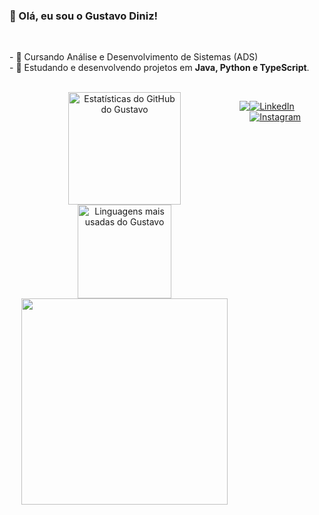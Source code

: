 ### 👋 Olá, eu sou o Gustavo Diniz!
<br>
<p>
  - 🔭 Cursando Análise e Desenvolvimento de Sistemas (ADS)<br>
  - 🌱 Estudando e desenvolvendo projetos em <strong>Java, Python e TypeScript</strong>.
</p>
<br>


<div align="center" style="display: flex; justify-content: space-between;">
  <div width="49%">
    <img height="180em" src="https://github-readme-stats.vercel.app/api?username=gtvdiniz&show_icons=true&theme=tokyonight&include_all_commits=true&count_private=true" alt="Estatísticas do GitHub do Gustavo"/>
    <br>
    <img height="150em" src="https://github-readme-stats.vercel.app/api/top-langs/?username=gtvdiniz&layout=donut&langs_count=8&theme=tokyonight" alt="Linguagens mais usadas do Gustavo"/>  <img height="330em" src="https://media.tenor.com/bslbhJjdX4EAAAAm/shocked-surprised-emoticon-emoticon.webp"
  </div>
</div>

  ##
  

<br>
<p align="left">
  <a href="https://skillicons.dev">
    <img src="https://skillicons.dev/icons?i=java,python,html,css,javascript,typescript,git,spring,linux" />
  </a>
</p>

##

<br>
<p align="left">
<a href="https://www.linkedin.com/in/gustavo-diniz-30397b29a/" target="_blank">
  <img src="https://img.shields.io/badge/LinkedIn-0077B5?style=for-the-badge&logo=linkedin&logoColor=white" alt="LinkedIn"/>
</a>
<a href="https://www.instagram.com/gdinizz_21/" target="_blank">
  <img src="https://img.shields.io/badge/Instagram-E4405F?style=for-the-badge&logo=instagram&logoColor=white" alt="Instagram"/>
</a>
</p>




